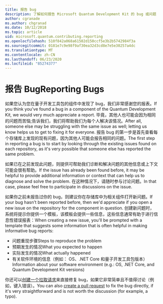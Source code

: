 ```yaml
---
title: 报告 bug
description: 了解如何报告 Microsoft Quantum Development Kit 的 bug 或问题（QDK）。
author: cgranade
ms.author: chgranad
ms.date: 10/12/2018
ms.topic: article
uid: microsoft.quantum.contributing.reporting
ms.openlocfilehash: 510f842a068a61502d150ccf5e3b2b5742984f3a
ms.sourcegitcommit: 0181e7c9e98f9af30ea32d3cd8e7e5e30257a4dc
ms.translationtype: MT
ms.contentlocale: zh-CN
ms.lasthandoff: 06/23/2020
ms.locfileid: "85274377"
---
```

# <a name="reporting-bugs"></a><span data-ttu-id="bc290-103">报告 Bug</span><span class="sxs-lookup"><span data-stu-id="bc290-103">Reporting Bugs</span></span> #

<span data-ttu-id="bc290-104">如果您认为您在量子开发工具包的组件中发现了 bug，我们非常感谢您的报表。</span><span class="sxs-lookup"><span data-stu-id="bc290-104">If you think you've found a bug in a component of the Quantum Development Kit, we would very much appreciate a report.</span></span>
<span data-ttu-id="bc290-105">毕竟，其他人也可能会因为相同的问题而苦恼;告诉我们，我们将帮助我们为每个人解决该情况。</span><span class="sxs-lookup"><span data-stu-id="bc290-105">After all, someone else may be struggling with the same issue as well; letting us know helps us to get to fixing it for everyone.</span></span>
<span data-ttu-id="bc290-106">报告 bug 的第一步是首先查看每个存储库上发现的现有问题，因为其他人可能会报告相同的问题。</span><span class="sxs-lookup"><span data-stu-id="bc290-106">The first step in reporting a bug is to start by looking through the existing issues found on each repository, as it's very possible that someone else has reported the same problem.</span></span>

<span data-ttu-id="bc290-107">如果已在之前发现此问题，则提供可帮助我们诊断和解决问题的其他信息或上下文可能会很有帮助。</span><span class="sxs-lookup"><span data-stu-id="bc290-107">If the issue has already been found before, it may be helpful to provide additional information or context that can help us to diagnose and solve the problem.</span></span>
<span data-ttu-id="bc290-108">在这种情况下，请随时参与讨论问题。</span><span class="sxs-lookup"><span data-stu-id="bc290-108">In that case, please feel free to participate in discussions on the issue.</span></span>

<span data-ttu-id="bc290-109">如果你之前未报告过你的 bug，则建议你在存储库中为相关组件打开新问题。</span><span class="sxs-lookup"><span data-stu-id="bc290-109">If your bug hasn't been reported before, then we'd appreciate if you open a new issue on the repository for the component in question.</span></span>
<span data-ttu-id="bc290-110">创建新问题时，系统将提示你提供一个模板，该模板会提供一些信息，这些信息通常有助于进行信息性错误报表：</span><span class="sxs-lookup"><span data-stu-id="bc290-110">When creating a new issue, you'll be prompted with a template that suggests some information that is often helpful in making informative bug reports:</span></span>

- <span data-ttu-id="bc290-111">问题重现步骤</span><span class="sxs-lookup"><span data-stu-id="bc290-111">Steps to reproduce the problem</span></span>
- <span data-ttu-id="bc290-112">预期发生的情况</span><span class="sxs-lookup"><span data-stu-id="bc290-112">What you expected to happen</span></span>
- <span data-ttu-id="bc290-113">实际发生的情况</span><span class="sxs-lookup"><span data-stu-id="bc290-113">What actually happened</span></span>
- <span data-ttu-id="bc290-114">有关软件环境的信息（例如： OS、.NET Core 和量子开发工具包版本）</span><span class="sxs-lookup"><span data-stu-id="bc290-114">Information about your software environment (e.g.: OS, .NET Core, and Quantum Development Kit versions)</span></span>

<span data-ttu-id="bc290-115">你还可以[创建一个拉取请求](https://help.github.com/articles/about-pull-requests/)来直接修复 bug，如果它非常简单且不值得讨论（例如，键入错误）。</span><span class="sxs-lookup"><span data-stu-id="bc290-115">You can also [create a pull request](https://help.github.com/articles/about-pull-requests/) to fix the bug directly, if it's very straightforward and is not worth the discussion (for example, a typo).</span></span>


